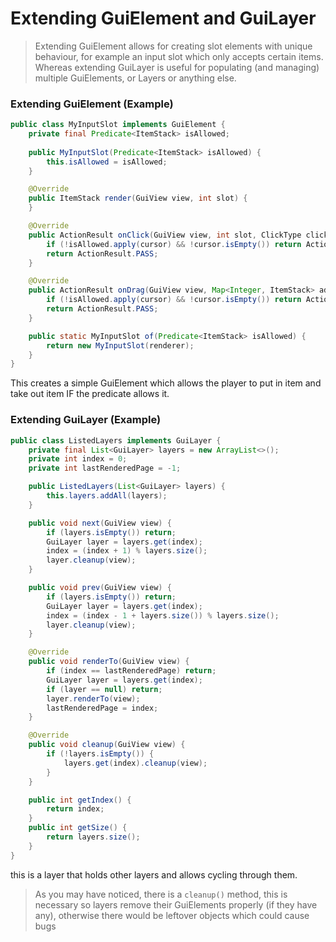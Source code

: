 # Extending GuiElement and GuiLayer

> Extending GuiElement allows for creating slot elements with unique behaviour, for example an input slot which only accepts certain items.
> Whereas extending GuiLayer is useful for populating (and managing) multiple GuiElements, or Layers or anything else.

### Extending GuiElement (Example)
```Java
public class MyInputSlot implements GuiElement {
    private final Predicate<ItemStack> isAllowed;
    
    public MyInputSlot(Predicate<ItemStack> isAllowed) {
        this.isAllowed = isAllowed;
    }

    @Override
    public ItemStack render(GuiView view, int slot) {
    }

    @Override
    public ActionResult onClick(GuiView view, int slot, ClickType click, @Nullable ItemStack cursor, @Nullable ItemStack current) {
        if (!isAllowed.apply(cursor) && !cursor.isEmpty()) return ActionResult.CANCEL;
        return ActionResult.PASS;
    }

    @Override
    public ActionResult onDrag(GuiView view, Map<Integer, ItemStack> addedItems) {
        if (!isAllowed.apply(cursor) && !cursor.isEmpty()) return ActionResult.CANCEL;
        return ActionResult.PASS;
    }

    public static MyInputSlot of(Predicate<ItemStack> isAllowed) {
        return new MyInputSlot(renderer);
    }
}
```

This creates a simple GuiElement which allows the player to put in item and take out item IF the predicate allows it.

### Extending GuiLayer (Example)
```Java
public class ListedLayers implements GuiLayer {
    private final List<GuiLayer> layers = new ArrayList<>();
    private int index = 0;
    private int lastRenderedPage = -1;

    public ListedLayers(List<GuiLayer> layers) {
        this.layers.addAll(layers);
    }

    public void next(GuiView view) {
        if (layers.isEmpty()) return;
        GuiLayer layer = layers.get(index);
        index = (index + 1) % layers.size();
        layer.cleanup(view);
    }

    public void prev(GuiView view) {
        if (layers.isEmpty()) return;
        GuiLayer layer = layers.get(index);
        index = (index - 1 + layers.size()) % layers.size();
        layer.cleanup(view);
    }

    @Override
    public void renderTo(GuiView view) {
        if (index == lastRenderedPage) return;
        GuiLayer layer = layers.get(index);
        if (layer == null) return;
        layer.renderTo(view);
        lastRenderedPage = index;
    }

    @Override
    public void cleanup(GuiView view) {
        if (!layers.isEmpty()) {
            layers.get(index).cleanup(view);
        }
    }

    public int getIndex() {
        return index;
    }
    public int getSize() {
        return layers.size();
    }
}
```

this is a layer that holds other layers and allows cycling through them.

> As you may have noticed, there is a `cleanup()` method, this is necessary so layers remove their GuiElements properly (if they have any), otherwise there would be leftover objects which could cause bugs